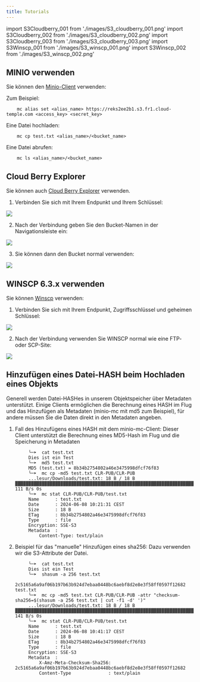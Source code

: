 ```yaml
---
title: Tutorials
---
```

import S3Cloudberry_001 from './images/S3_cloudberry_001.png'
import S3Cloudberry_002 from './images/S3_cloudberry_002.png'
import S3Cloudberry_003 from './images/S3_cloudberry_003.png'
import S3Winscp_001 from './images/S3_winscp_001.png'
import S3Winscp_002 from './images/S3_winscp_002.png'

## MINIO verwenden

Sie können den [Minio-Client](https://min.io/docs/minio/linux/reference/minio-mc.html) verwenden:

Zum Beispiel:

```
    mc alias set <alias_name> https://reks2ee2b1.s3.fr1.cloud-temple.com <access_key> <secret_key>
```

Eine Datei hochladen:

```
    mc cp test.txt <alias_name>/<bucket_name>
```

Eine Datei abrufen:

```
    mc ls <alias_name>/<bucket_name>
```

## Cloud Berry Explorer

Sie können auch [Cloud Berry Explorer](https://www.msp360.com/explorer/) verwenden.

1. Verbinden Sie sich mit Ihrem Endpunkt und Ihrem Schlüssel:

<img src={S3Cloudberry_001} />

2. Nach der Verbindung geben Sie den Bucket-Namen in der Navigationsleiste ein:

<img src={S3Cloudberry_002} />

3. Sie können dann den Bucket normal verwenden:

<img src={S3Cloudberry_003} />

## WINSCP 6.3.x verwenden

Sie können [Winscp](https://winscp.net/eng/download.php) verwenden:

1. Verbinden Sie sich mit Ihrem Endpunkt, Zugriffsschlüssel und geheimen Schlüssel:

<img src={S3Winscp_001} />

2. Nach der Verbindung verwenden Sie WINSCP normal wie eine FTP- oder SCP-Site:

<img src={S3Winscp_002} />

## Hinzufügen eines Datei-HASH beim Hochladen eines Objekts

Generell werden Datei-HASHes in unserem Objektspeicher über Metadaten unterstützt. Einige Clients ermöglichen die Berechnung eines HASH im Flug und das Hinzufügen als Metadaten (minio-mc mit md5 zum Beispiel), für andere müssen Sie die Daten direkt in den Metadaten angeben.

1. Fall des Hinzufügens eines HASH mit dem minio-mc-Client: Dieser Client unterstützt die Berechnung eines MD5-Hash im Flug und die Speicherung in Metadaten

            ╰─➤  cat test.txt
            Dies ist ein Test
            ╰─➤  md5 test.txt
            MD5 (test.txt) = 8b34b2754802a46e3475998dfcf76f83
            ╰─➤  mc cp -md5 test.txt CLR-PUB/CLR-PUB
            ...lesur/Downloads/test.txt: 18 B / 18 B  ▓▓▓▓▓▓▓▓▓▓▓▓▓▓▓▓▓▓▓▓▓▓▓▓▓▓▓▓▓▓▓▓▓▓▓▓▓▓▓▓▓▓▓▓▓▓▓▓▓▓▓▓▓▓▓▓▓▓▓▓▓▓▓▓▓▓▓▓▓▓▓▓▓▓▓▓▓▓▓▓▓▓▓▓▓▓▓▓▓▓▓▓▓▓▓▓▓▓▓▓▓▓▓▓▓▓  111 B/s 0s
            ╰─➤  mc stat CLR-PUB/CLR-PUB/test.txt
            Name      : test.txt
            Date      : 2024-06-08 10:21:31 CEST
            Size      : 18 B
            ETag      : 8b34b2754802a46e3475998dfcf76f83
            Type      : file
            Encryption: SSE-S3
            Metadata  :
                Content-Type: text/plain

2. Beispiel für das "manuelle" Hinzufügen eines sha256: Dazu verwenden wir die S3-Attribute der Datei.

            ╰─➤  cat test.txt
            Dies ist ein Test
            ╰─➤  shasum -a 256 test.txt
            2c5165a6a9af06b197b63b924d7ebaa0448bc6aebf8d2e8e3f58ff0597f12682  test.txt
            ╰─➤  mc cp -md5 test.txt CLR-PUB/CLR-PUB -attr "checksum-sha256=$(shasum -a 256 test.txt | cut -f1 -d' ')"
            ...lesur/Downloads/test.txt: 18 B / 18 B  ▓▓▓▓▓▓▓▓▓▓▓▓▓▓▓▓▓▓▓▓▓▓▓▓▓▓▓▓▓▓▓▓▓▓▓▓▓▓▓▓▓▓▓▓▓▓▓▓▓▓▓▓▓▓▓▓▓▓▓▓▓▓▓▓▓▓▓▓▓▓▓▓▓▓▓▓▓▓▓▓▓▓▓▓▓▓▓▓▓▓▓▓▓▓▓▓▓▓▓▓▓▓▓▓▓▓  141 B/s 0s
            ╰─➤  mc stat CLR-PUB/CLR-PUB/test.txt
            Name      : test.txt
            Date      : 2024-06-08 10:41:17 CEST
            Size      : 18 B
            ETag      : 8b34b2754802a46e3475998dfcf76f83
            Type      : file
            Encryption: SSE-S3
            Metadata  :
                X-Amz-Meta-Checksum-Sha256: 2c5165a6a9af06b197b63b924d7ebaa0448bc6aebf8d2e8e3f58ff0597f12682
                Content-Type              : text/plain
